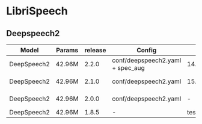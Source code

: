 # LibriSpeech

## Deepspeech2

| Model | Params | release |  Config | Test set | Loss | WER |  
| --- | --- | --- | --- | --- | --- | --- |  
| DeepSpeech2 | 42.96M | 2.2.0 | conf/deepspeech2.yaml + spec_aug | 14.49190807 | test-clean | 0.067283 |  
| DeepSpeech2 | 42.96M | 2.1.0 | conf/deepspeech2.yaml | 15.184467315673828 | test-clean | 0.072154 |  
| DeepSpeech2 | 42.96M | 2.0.0 | conf/deepspeech2.yaml | - | test-clean | 0.073973 |  
| DeepSpeech2 | 42.96M | 1.8.5 | - | test-clean | - | 0.074939 |  
